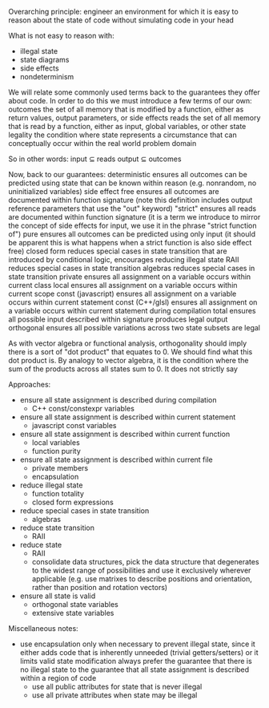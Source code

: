 Overarching principle: 
engineer an environment for which it is easy to reason about the state of code
without simulating code in your head

What is not easy to reason with:
* illegal state
* state diagrams
* side effects
* nondeterminism

We will relate some commonly used terms back to the guarantees they offer about code.
In order to do this we must introduce a few terms of our own:
outcomes            the set of all memory that is modified by a function, either as return values, output parameters, or side effects
reads               the set of all memory that is read by a function, either as input, global variables, or other state
legality            the condition where state represents a circumstance that can conceptually occur within the real world problem domain

So in other words:
input ⊆ reads
output ⊆ outcomes

Now, back to our guarantees:
deterministic       ensures all outcomes can be predicted using state that can be known within reason (e.g. nonrandom, no uninitialized variables)
side effect free    ensures all outcomes are documented within function signature (note this definition includes output reference parameters that use the "out" keyword)
"strict"            ensures all reads are documented within function signature (it is a term we introduce to mirror the concept of side effects for input, we use it in the phrase "strict function of")
pure                ensures all outcomes can be predicted using only input (it should be apparent this is what happens when a strict function is also side effect free)
closed form         reduces special cases in state transition that are introduced by conditional logic, encourages reducing illegal state
RAII                reduces special cases in state transition
algebras            reduces special cases in state transition
private             ensures all assignment on a variable occurs within current class
local               ensures all assignment on a variable occurs within current scope
const (javascript)  ensures all assignment on a variable occurs within current statement
const (C++/glsl)    ensures all assignment on a variable occurs within current statement during compilation
total               ensures all possible input described within signature produces legal output
orthogonal          ensures all possible variations across two state subsets are legal


As with vector algebra or functional analysis, orthogonality should imply there is a sort of "dot product" that equates to 0. 
We should find what this dot product is. 
By analogy to vector algebra, it is the condition where the sum of the products across all states sum to 0. 
It does not strictly say 


Approaches:
* ensure all state assignment is described during compilation
    * C++ const/constexpr variables
* ensure all state assignment is described within current statement
    * javascript const variables
* ensure all state assignment is described within current function
    * local variables
    * function purity
* ensure all state assignment is described within current file
    * private members
    * encapsulation
* reduce illegal state
    * function totality
    * closed form expressions
* reduce special cases in state transition
    * algebras 
* reduce state transition
    * RAII
* reduce state
    * RAII
    * consolidate data structures,
      pick the data structure that degenerates to the widest range of possibilities
      and use it exclusively wherever applicable
      (e.g. use matrixes to describe positions and orientation, 
       rather than position and rotation vectors)
* ensure all state is valid
    * orthogonal state variables
    * extensive state variables

Miscellaneous notes:
* use encapsulation only when necessary to prevent illegal state, 
  since it either adds code that is inherently unneeded (trivial getters/setters) 
  or it limits valid state modification
  always prefer the guarantee that there is no illegal state
  to the guarantee that all state assignment is described within a region of code
    * use all public attributes for state that is never illegal
    * use all private attributes when state may be illegal
